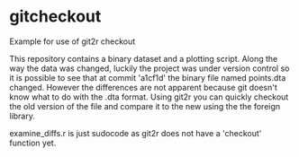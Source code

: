 gitcheckout
===========

Example for use of git2r checkout

This repository contains a binary dataset and a plotting script. Along the way the data was changed, luckily the project
was under version control so it is possible to see that at commit 'a1cf1d' the binary file named points.dta changed. 
However the differences are not apparent because git doesn't know what to do with the .dta format. Using git2r you
can quickly checkout the old version of the file and compare it to the new using the the foreign library.

examine_diffs.r is just sudocode as git2r does not have a 'checkout' function yet. 
